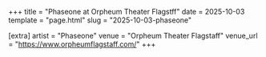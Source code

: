 +++
title = "Phaseone at Orpheum Theater Flagstff"
date = 2025-10-03
template = "page.html"
slug = "2025-10-03-phaseone"

[extra]
artist = "Phaseone"
venue = "Orpheum Theater Flagstaff"
venue_url = "https://www.orpheumflagstaff.com/"
+++
